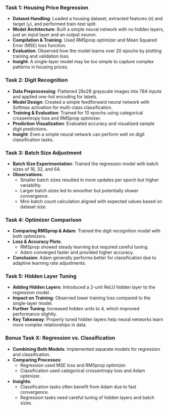 
### Task 1: Housing Price Regression
- **Dataset Handling**: Loaded a housing dataset, extracted features (`X`) and target (`y`), and performed train-test split.
- **Model Architecture**: Built a simple neural network with no hidden layers, just an input layer and an output neuron.
- **Compilation & Training**: Used RMSprop optimizer and Mean Squared Error (MSE) loss function.
- **Evaluation**: Observed how the model learns over 20 epochs by plotting training and validation loss.
- **Insight**: A single-layer model may be too simple to capture complex patterns in housing prices.

### Task 2: Digit Recognition
- **Data Preprocessing**: Flattened 28x28 grayscale images into 784 inputs and applied one-hot encoding for labels.
- **Model Design**: Created a simple feedforward neural network with Softmax activation for multi-class classification.
- **Training & Evaluation**: Trained for 10 epochs using categorical crossentropy loss and RMSprop optimizer.
- **Prediction Visualization**: Evaluated accuracy and visualized sample digit predictions.
- **Insight**: Even a simple neural network can perform well on digit classification tasks.

### Task 3: Batch Size Adjustment
- **Batch Size Experimentation**: Trained the regression model with batch sizes of 16, 32, and 64.
- **Observations**:
  - Smaller batch sizes resulted in more updates per epoch but higher variability.
  - Larger batch sizes led to smoother but potentially slower convergence.
  - Mini-batch count calculation aligned with expected values based on dataset size.

### Task 4: Optimizer Comparison
- **Comparing RMSprop & Adam**: Trained the digit recognition model with both optimizers.
- **Loss & Accuracy Plots**:
  - RMSprop showed steady learning but required careful tuning.
  - Adam converged faster and provided higher accuracy.
- **Conclusion**: Adam generally performs better for classification due to adaptive learning rate adjustments.

### Task 5: Hidden Layer Tuning
- **Adding Hidden Layers**: Introduced a 2-unit ReLU hidden layer to the regression model.
- **Impact on Training**: Observed lower training loss compared to the single-layer model.
- **Further Tuning**: Increased hidden units to 4, which improved performance slightly.
- **Key Takeaway**: Properly tuned hidden layers help neural networks learn more complex relationships in data.

### Bonus Task X: Regression vs. Classification
- **Combining Both Models**: Implemented separate models for regression and classification.
- **Comparing Processes**:
  - Regression used MSE loss and RMSprop optimizer.
  - Classification used categorical crossentropy loss and Adam optimizer.
- **Insights**:
  - Classification tasks often benefit from Adam due to fast convergence.
  - Regression tasks need careful tuning of hidden layers and batch sizes.

